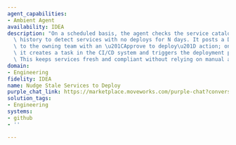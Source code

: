 ```yaml
---
agent_capabilities:
- Ambient Agent
availability: IDEA
description: "On a scheduled basis, the agent checks the service catalog and deployment\
  \ history to detect services with no deploys for N days. It posts a DM via the Assistant\
  \ to the owning team with an \u201CApprove to deploy\u201D action; on approval,\
  \ it creates a task in the CI/CD system and triggers the deployment pipeline automatically.\
  \ This keeps services fresh and compliant without relying on manual audits."
domain:
- Engineering
fidelity: IDEA
name: Nudge Stale Services to Deploy
purple_chat_link: https://marketplace.moveworks.com/purple-chat?conversation=%7B%22messages%22%3A%5B%7B%22role%22%3A%22user%22%2C%22parts%22%3A%5B%7B%22richText%22%3A%22%3Cp%3EService+detected+with+no+deploys+for+30+days%3C%2Fp%3E%22%7D%5D%7D%2C%7B%22role%22%3A%22assistant%22%2C%22parts%22%3A%5B%7B%22richText%22%3A%22%3Cp%3EHey+team%2C+it+looks+like+the+%3Cstrong%3Euser-profile-service%3C%2Fstrong%3E+hasn%27t+been+deployed+in+35+days.+We+recommend+regular+deployments+to+keep+services+fresh+and+compliant.+Would+you+like+to+approve+a+new+deployment%3F%3C%2Fp%3E%22%7D%2C%7B%22buttons%22%3A%5B%7B%22buttonText%22%3A%22New+deploy%22%2C%22style%22%3A%22filled%22%7D%2C%7B%22buttonText%22%3A%22Deploy+later%22%2C%22style%22%3A%22outlined%22%7D%2C%7B%22buttonText%22%3A%22More+into+%22%2C%22style%22%3A%22outlined%22%7D%5D%7D%5D%7D%2C%7B%22role%22%3A%22assistant%22%2C%22parts%22%3A%5B%7B%22reasoningSteps%22%3A%5B%7B%22status%22%3A%22success%22%2C%22richText%22%3A%22Creating+deployment+task+in+CircleCI.%22%7D%2C%7B%22status%22%3A%22success%22%2C%22richText%22%3A%22Triggering+deployment+pipeline+for+%3Cb+xmlns%3D%5C%22http%3A%2F%2Fwww.w3.org%2F1999%2Fxhtml%5C%22%3Euser-profile-service%3C%2Fb%3E.%22%7D%5D%7D%2C%7B%22apiBlock%22%3A%7B%22code%22%3A%22%7B%5Cn++%5C%22client_payload%5C%22%3A+%7B%5Cn++++%5C%22service_name%5C%22%3A+%5C%22user-profile-service%5C%22%2C%5Cn++++%5C%22deploy_action%5C%22%3A+%5C%22approved_by_agent_nudge%5C%22%5Cn++%7D%2C%5Cn++%5C%22event_type%5C%22%3A+%5C%22deploy_request%5C%22%5Cn%7D%22%2C%22connectorName%22%3A%22github%22%2C%22title%22%3A%22POST+%2Frepos%2Forg%2Fuser-profile-service%2Fdispatches%22%7D%7D%2C%7B%22apiBlock%22%3A%7B%22code%22%3A%22%7B%5Cn++%5C%22branch%5C%22%3A+%5C%22main%5C%22%2C%5Cn++%5C%22parameters%5C%22%3A+%7B%5Cn++++%5C%22deploy%5C%22%3A+true%2C%5Cn++++%5C%22target_environment%5C%22%3A+%5C%22production%5C%22%5Cn++%7D%5Cn%7D%22%2C%22connectorName%22%3A%22circleci%22%2C%22title%22%3A%22POST+%2Fproject%2Fgithub%2Forg%2Fuser-profile-service%2Fpipeline%22%7D%7D%2C%7B%22richText%22%3A%22Great%21+I%27m+initiating+a+new+deployment+for+%3Cb+xmlns%3D%5C%22http%3A%2F%2Fwww.w3.org%2F1999%2Fxhtml%5C%22%3Euser-profile-service%3C%2Fb%3E.+I%27ll+let+you+know+once+it%27s+complete.%22%7D%5D%7D%2C%7B%22role%22%3A%22assistant%22%2C%22parts%22%3A%5B%7B%22richText%22%3A%22The+%3Cb+xmlns%3D%5C%22http%3A%2F%2Fwww.w3.org%2F1999%2Fxhtml%5C%22%3Euser-profile-service%3C%2Fb%3E+deployment+has+been+successfully+triggered.%22%7D%2C%7B%22citations%22%3A%5B%7B%22connectorName%22%3A%22circleci%22%2C%22citationTitle%22%3A%22Deployment+%2312345%22%7D%2C%7B%22connectorName%22%3A%22github%22%2C%22citationTitle%22%3A%22user-profile-service%22%7D%5D%7D%5D%7D%5D%2C%22userConfig%22%3A%7B%22userName%22%3A%22Scheduled+Job%22%2C%22initials%22%3A%22U%22%2C%22providedIcon%22%3A%22silhoutte%22%2C%22imageUrl%22%3A%22https%3A%2F%2Fcdn-icons-png.flaticon.com%2F512%2F3652%2F3652191.png%22%7D%7D
solution_tags:
- Engineering
systems:
- github
- ''

---
```

